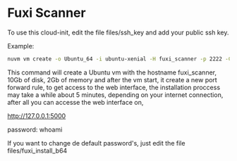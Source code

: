 # Fuxi Scanner

To use this cloud-init, edit the file files/ssh_key and add your public ssh key.

Example:

```bash 
nuvm vm create -o Ubuntu_64 -i ubuntu-xenial -H fuxi_scanner -p 2222 -C fuxi-scanner -d 10 -m 2048
```

This command will create a Ubuntu vm with the hostname fuxi_scanner, 10Gb of disk, 2Gb of memory and after the vm start, it create a new port forward rule, to get access to the web interface, the installation proccess may take a while about 5 minutes, depending on your internet connection, after all you can accesse the web interface on,

http://127.0.0.1:5000

password: whoami

If you want to change de default password's, just edit the file files/fuxi_install_b64
